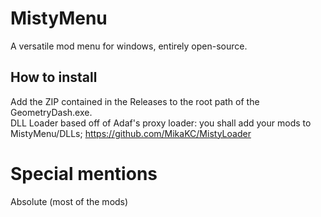 # MistyMenu
A versatile mod menu for windows, entirely open-source.

## How to install
Add the ZIP contained in the Releases to the root path of the GeometryDash.exe.<br>
DLL Loader based off of Adaf's proxy loader: you shall add your mods to MistyMenu/DLLs;
https://github.com/MikaKC/MistyLoader

# Special mentions
Absolute (most of the mods)
